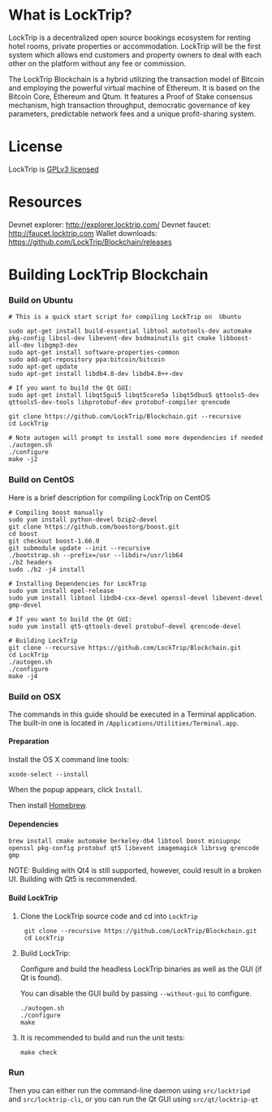 # What is LockTrip?

LockTrip is a decentralized open source bookings ecosystem for renting hotel rooms, private properties or accommodation. LockTrip will be the first system which allows end customers and property owners to deal with each other on the platform without any fee or commission.

The LockTrip Blockchain is a hybrid utilizing the transaction model of Bitcoin and employing the powerful virtual machine of Ethereum. It is based on the Bitcoin Core, Ethereum and Qtum.
It features a Proof of Stake consensus mechanism, high transaction throughput, democratic governance of key parameters, predictable network fees and a unique profit-sharing system.

# License
LockTrip is [GPLv3 licensed](https://www.gnu.org/licenses/gpl-3.0.html)

# Resources
Devnet explorer: http://explorer.locktrip.com/
Devnet faucet: http://faucet.locktrip.com
Wallet downloads: https://github.com/LockTrip/Blockchain/releases

# Building LockTrip Blockchain

### Build on Ubuntu

    # This is a quick start script for compiling LockTrip on  Ubuntu

    sudo apt-get install build-essential libtool autotools-dev automake pkg-config libssl-dev libevent-dev bsdmainutils git cmake libboost-all-dev libgmp3-dev
    sudo apt-get install software-properties-common
    sudo add-apt-repository ppa:bitcoin/bitcoin
    sudo apt-get update
    sudo apt-get install libdb4.8-dev libdb4.8++-dev

    # If you want to build the Qt GUI:
    sudo apt-get install libqt5gui5 libqt5core5a libqt5dbus5 qttools5-dev qttools5-dev-tools libprotobuf-dev protobuf-compiler qrencode

    git clone https://github.com/LockTrip/Blockchain.git --recursive
    cd LockTrip

    # Note autogen will prompt to install some more dependencies if needed
    ./autogen.sh
    ./configure 
    make -j2
    
### Build on CentOS

Here is a brief description for compiling LockTrip on CentOS

    # Compiling boost manually
    sudo yum install python-devel bzip2-devel
    git clone https://github.com/boostorg/boost.git
    cd boost
    git checkout boost-1.66.0
    git submodule update --init --recursive
    ./bootstrap.sh --prefix=/usr --libdir=/usr/lib64
    ./b2 headers
    sudo ./b2 -j4 install
    
    # Installing Dependencies for LockTrip
    sudo yum install epel-release
    sudo yum install libtool libdb4-cxx-devel openssl-devel libevent-devel gmp-devel
    
    # If you want to build the Qt GUI:
    sudo yum install qt5-qttools-devel protobuf-devel qrencode-devel
    
    # Building LockTrip
    git clone --recursive https://github.com/LockTrip/Blockchain.git
    cd LockTrip
    ./autogen.sh
    ./configure
    make -j4

### Build on OSX

The commands in this guide should be executed in a Terminal application.
The built-in one is located in `/Applications/Utilities/Terminal.app`.

#### Preparation

Install the OS X command line tools:

`xcode-select --install`

When the popup appears, click `Install`.

Then install [Homebrew](https://brew.sh).

#### Dependencies

    brew install cmake automake berkeley-db4 libtool boost miniupnpc openssl pkg-config protobuf qt5 libevent imagemagick librsvg qrencode gmp

NOTE: Building with Qt4 is still supported, however, could result in a broken UI. Building with Qt5 is recommended.

#### Build LockTrip 

1. Clone the LockTrip source code and cd into `LockTrip`

        git clone --recursive https://github.com/LockTrip/Blockchain.git
        cd LockTrip

2.  Build LockTrip:

    Configure and build the headless LockTrip binaries as well as the GUI (if Qt is found).

    You can disable the GUI build by passing `--without-gui` to configure.

        ./autogen.sh
        ./configure
        make

3.  It is recommended to build and run the unit tests:

        make check

### Run

Then you can either run the command-line daemon using `src/locktripd` and `src/locktrip-cli`, or you can run the Qt GUI using `src/qt/locktrip-qt`